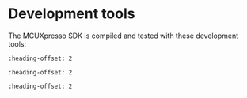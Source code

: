 # Development tools

The MCUXpresso SDK is compiled and tested with these development tools:

```{include} /release/commonrn/topics/development_tools_mcuxpresso.md
:heading-offset: 2
```

```{include} /release/commonrn/topics/development_tools_iar.md
:heading-offset: 2
```

```{include} /release/commonrn/topics/development_tools_armgcc.md
:heading-offset: 2
```

